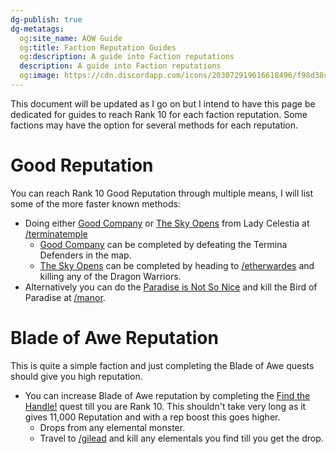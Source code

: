 ```yaml
---
dg-publish: true
dg-metatags:
  og:site_name: AQW Guide
  og:title: Faction Reputation Guides
  og:description: A guide into Faction reputations
  description: A guide into Faction reputations
  og:image: https://cdn.discordapp.com/icons/203072919616618496/f98d38c50b06972678eaaa1aa2c0cedf.png
---
```



This document will be updated as I go on but I intend to have this page be dedicated for guides to reach Rank 10 for each faction reputation. Some factions may have the option for several methods for each reputation.

# Good Reputation

You can reach Rank 10 Good Reputation through multiple means, I will list some of the more faster known methods:
- Doing either [Good Company](http://aqwwiki.wikidot.com/lady-celestia-s-quests#Termina) or [The Sky Opens](http://aqwwiki.wikidot.com/lady-celestia-s-quests#Termina) from Lady Celestia at [/terminatemple](http://aqwwiki.wikidot.com/termina-temple)
	- [Good Company](http://aqwwiki.wikidot.com/lady-celestia-s-quests#Termina) can be completed by defeating the Termina Defenders in the map.
	- [The Sky Opens](http://aqwwiki.wikidot.com/lady-celestia-s-quests#Termina) can be completed by heading to [/etherwardes](http://aqwwiki.wikidot.com/etherstorm-war-desoloth) and killing any of the Dragon Warriors.
- Alternatively you can do the [Paradise is Not So Nice](http://aqwwiki.wikidot.com/alina-s-quests#2) and kill the Bird of Paradise at [/manor](http://aqwwiki.wikidot.com/manor).

# Blade of Awe Reputation

This is quite a simple faction and just completing the Blade of Awe quests should give you high reputation.

- You can increase Blade of Awe reputation by completing the [Find the Handle!](http://aqwwiki.wikidot.com/valencia-s-quests#3) quest till you are Rank 10. This shouldn't take very long as it gives 11,000 Reputation and with a rep boost this goes higher.
	- Drops from any elemental monster.
	- Travel to [/gilead](http://aqwwiki.wikidot.com/ruins-of-great-gilead) and kill any elementals you find till you get the drop.